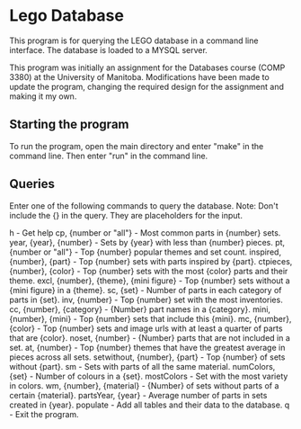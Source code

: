 # Lego Database 
This program is for querying the LEGO database in a command line interface. The database is loaded to a MYSQL server. 

This program was initially an assignment for the Databases course (COMP 3380) at the University of Manitoba. Modifications have been made to update the program, changing the required design for the assignment and making it my own. 

## Starting the program
To run the program, open the main directory and enter "make" in the command line. Then enter "run" in the command line. 

## Queries
Enter one of the following commands to query the database. Note: Don't include the {} in the query. They are placeholders for the input. 

h - Get help
cp, {number or "all"} - Most common parts in {number} sets. 
year, {year}, {number} - Sets by {year} with less than {number} pieces. 
pt, {number or "all"} - Top {number} popular themes and set count. 
inspired, {number}, {part} - Top {number} sets with parts inspired by {part}. 
ctpieces, {number}, {color} - Top {number} sets with the most {color} parts and their theme. 
excl, {number}, {theme}, {mini figure} - Top {number} sets without a {mini figure} in a {theme}. 
sc, {set} - Number of parts in each category of parts in {set}. 
inv, {number} - Top {number} set with the most inventories. 
cc, {number}, {category} - {Number} part names in a {category}. 
mini, {number}, {mini} - Top {number} sets that include this {mini}. 
mc, {number}, {color} - Top {number} sets and image urls with at least a quarter of parts that are {color}. 
noset, {number} - {Number} parts that are not included in a set. 
at, {number} - Top {number} themes that have the greatest average in pieces across all sets. 
setwithout, {number}, {part} - Top {number} of sets without {part}. 
sm - Sets with parts of all the same material. 
numColors, {set} - Number of colours in a {set}. 
mostColors - Set with the most variety in colors. 
wm, {number}, {material} - {Number} of sets without parts of a certain {material}.
partsYear, {year} - Average number of parts in sets created in {year}. 
populate - Add all tables and their data to the database. 
q - Exit the program. 

